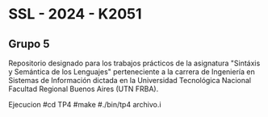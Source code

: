# SSL - 2024 - K2051
## Grupo 5
Repositorio designado para los trabajos prácticos de la asignatura "Sintáxis y Semántica de los Lenguajes" perteneciente a la carrera de Ingeniería en Sistemas de Información dictada en la Universidad Tecnológica Nacional Facultad Regional Buenos Aires (UTN FRBA).

Ejecucion
#cd TP4
#make
#./bin/tp4 archivo.i




